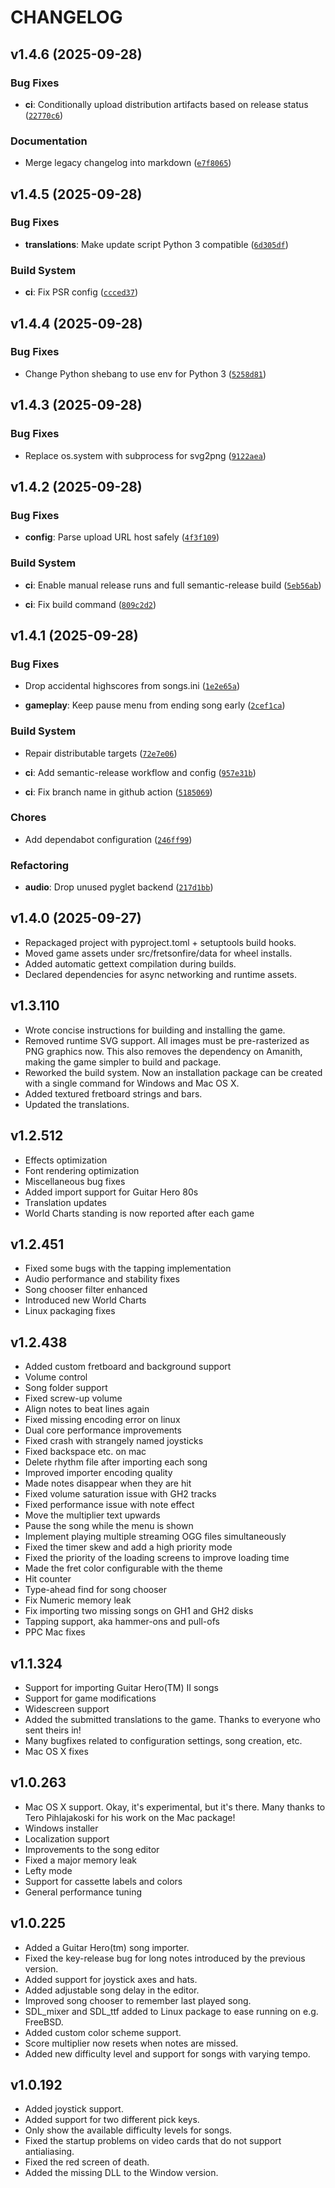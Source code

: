 # CHANGELOG

<!-- version list -->

## v1.4.6 (2025-09-28)

### Bug Fixes

- **ci**: Conditionally upload distribution artifacts based on release status
  ([`22770c6`](https://github.com/sildur/fretsonfire/commit/22770c604b6f7f3a75f89e852cb2069db75b7abb))

### Documentation

- Merge legacy changelog into markdown
  ([`e7f8065`](https://github.com/sildur/fretsonfire/commit/e7f806545e1de4d472a5e51c0a47d1d38c3a4b52))


## v1.4.5 (2025-09-28)

### Bug Fixes

- **translations**: Make update script Python 3 compatible
  ([`6d305df`](https://github.com/sildur/fretsonfire/commit/6d305df8e8bbaacf995d775e17e6b277f1b2e49a))

### Build System

- **ci**: Fix PSR config
  ([`ccced37`](https://github.com/sildur/fretsonfire/commit/ccced37a3e113012b8ff4002bb7ed52264edcce8))


## v1.4.4 (2025-09-28)

### Bug Fixes

- Change Python shebang to use env for Python 3
  ([`5258d81`](https://github.com/sildur/fretsonfire/commit/5258d819d812e5af4365cd4307bd9b9fe4c15734))


## v1.4.3 (2025-09-28)

### Bug Fixes

- Replace os.system with subprocess for svg2png
  ([`9122aea`](https://github.com/sildur/fretsonfire/commit/9122aeae56f6abde3bf0c5fe627864baced5ebc4))


## v1.4.2 (2025-09-28)

### Bug Fixes

- **config**: Parse upload URL host safely
  ([`4f3f109`](https://github.com/sildur/fretsonfire/commit/4f3f10944c231d5739f8df20038cba3b8af675f6))

### Build System

- **ci**: Enable manual release runs and full semantic-release build
  ([`5eb56ab`](https://github.com/sildur/fretsonfire/commit/5eb56abc9feb8a5af5aa36a181e2d11e9372e1ef))

- **ci**: Fix build command
  ([`809c2d2`](https://github.com/sildur/fretsonfire/commit/809c2d267f4817a4f274a6512d3b3d9f83e5bead))


## v1.4.1 (2025-09-28)

### Bug Fixes

- Drop accidental highscores from songs.ini
  ([`1e2e65a`](https://github.com/sildur/fretsonfire/commit/1e2e65ab63e31b97c8462e9082cbe8b86369607f))

- **gameplay**: Keep pause menu from ending song early
  ([`2cef1ca`](https://github.com/sildur/fretsonfire/commit/2cef1ca2c5360c35a07a39557c98dd2f7860cb81))

### Build System

- Repair distributable targets
  ([`72e7e06`](https://github.com/sildur/fretsonfire/commit/72e7e0638a26b120103d44900a7d1a390eff5c04))

- **ci**: Add semantic-release workflow and config
  ([`957e31b`](https://github.com/sildur/fretsonfire/commit/957e31bdb2d8fc927d5305841320d6302ab4fc46))

- **ci**: Fix branch name in github action
  ([`5185069`](https://github.com/sildur/fretsonfire/commit/51850696b82873befc720b3b234cbe5223a70afc))

### Chores

- Add dependabot configuration
  ([`246ff99`](https://github.com/sildur/fretsonfire/commit/246ff9906e84beaa76dec66b7f2ba7894b387609))

### Refactoring

- **audio**: Drop unused pyglet backend
  ([`217d1bb`](https://github.com/sildur/fretsonfire/commit/217d1bbcab6b8fc962cf45251940956966dea65d))


## v1.4.0 (2025-09-27)
- Repackaged project with pyproject.toml + setuptools build hooks.
- Moved game assets under src/fretsonfire/data for wheel installs.
- Added automatic gettext compilation during builds.
- Declared dependencies for async networking and runtime assets.

## v1.3.110
* Wrote concise instructions for building and installing the game.
* Removed runtime SVG support. All images must be pre-rasterized as PNG graphics now. This also removes the dependency on Amanith, making the game simpler to build and package.
* Reworked the build system. Now an installation package can be created with a single command for Windows and Mac OS X.
* Added textured fretboard strings and bars.
* Updated the translations.

## v1.2.512
* Effects optimization
* Font rendering optimization
* Miscellaneous bug fixes
* Added import support for Guitar Hero 80s
* Translation updates
* World Charts standing is now reported after each game

## v1.2.451
* Fixed some bugs with the tapping implementation
* Audio performance and stability fixes
* Song chooser filter enhanced
* Introduced new World Charts
* Linux packaging fixes

## v1.2.438
* Added custom fretboard and background support
* Volume control
* Song folder support
* Fixed screw-up volume
* Align notes to beat lines again
* Fixed missing encoding error on linux
* Dual core performance improvements
* Fixed crash with strangely named joysticks
* Fixed backspace etc. on mac
* Delete rhythm file after importing each song
* Improved importer encoding quality
* Made notes disappear when they are hit
* Fixed volume saturation issue with GH2 tracks
* Fixed performance issue with note effect
* Move the multiplier text upwards
* Pause the song while the menu is shown
* Implement playing multiple streaming OGG files simultaneously
* Fixed the timer skew and add a high priority mode
* Fixed the priority of the loading screens to improve loading time
* Made the fret color configurable with the theme
* Hit counter
* Type-ahead find for song chooser
* Fix Numeric memory leak
* Fix importing two missing songs on GH1 and GH2 disks
* Tapping support, aka hammer-ons and pull-ofs
* PPC Mac fixes

## v1.1.324
* Support for importing Guitar Hero(TM) II songs
* Support for game modifications
* Widescreen support
* Added the submitted translations to the game. Thanks to everyone who sent theirs in!
* Many bugfixes related to configuration settings, song creation, etc.
* Mac OS X fixes

## v1.0.263

* Mac OS X support. Okay, it's experimental, but it's there. Many thanks to Tero Pihlajakoski for his work on the Mac
  package!
* Windows installer
* Localization support
* Improvements to the song editor
* Fixed a major memory leak
* Lefty mode
* Support for cassette labels and colors
* General performance tuning

## v1.0.225

* Added a Guitar Hero(tm) song importer.
* Fixed the key-release bug for long notes introduced by the previous version.
* Added support for joystick axes and hats.
* Added adjustable song delay in the editor.
* Improved song chooser to remember last played song.
* SDL_mixer and SDL_ttf added to Linux package to ease running on e.g. FreeBSD.
* Added custom color scheme support.
* Score multiplier now resets when notes are missed.
* Added new difficulty level and support for songs with varying tempo.

## v1.0.192

* Added joystick support.
* Added support for two different pick keys.
* Only show the available difficulty levels for songs.
* Fixed the startup problems on video cards that do not support antialiasing.
* Fixed the red screen of death.
* Added the missing DLL to the Window version.
